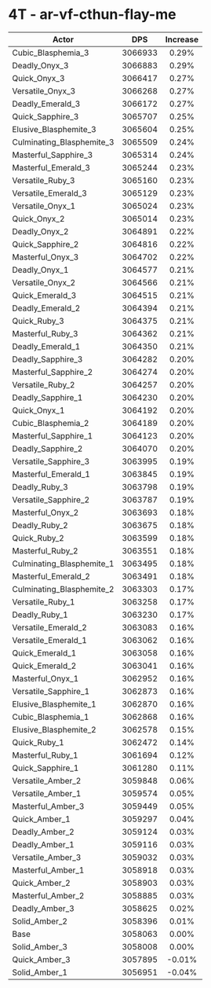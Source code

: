 # 4T - ar-vf-cthun-flay-me
| Actor | DPS | Increase |
|---|:---:|:---:|
|Cubic_Blasphemia_3|3066933|0.29%|
|Deadly_Onyx_3|3066883|0.29%|
|Quick_Onyx_3|3066417|0.27%|
|Versatile_Onyx_3|3066268|0.27%|
|Deadly_Emerald_3|3066172|0.27%|
|Quick_Sapphire_3|3065707|0.25%|
|Elusive_Blasphemite_3|3065604|0.25%|
|Culminating_Blasphemite_3|3065509|0.24%|
|Masterful_Sapphire_3|3065314|0.24%|
|Masterful_Emerald_3|3065244|0.23%|
|Versatile_Ruby_3|3065160|0.23%|
|Versatile_Emerald_3|3065129|0.23%|
|Versatile_Onyx_1|3065024|0.23%|
|Quick_Onyx_2|3065014|0.23%|
|Deadly_Onyx_2|3064891|0.22%|
|Quick_Sapphire_2|3064816|0.22%|
|Masterful_Onyx_3|3064702|0.22%|
|Deadly_Onyx_1|3064577|0.21%|
|Versatile_Onyx_2|3064566|0.21%|
|Quick_Emerald_3|3064515|0.21%|
|Deadly_Emerald_2|3064394|0.21%|
|Quick_Ruby_3|3064375|0.21%|
|Masterful_Ruby_3|3064362|0.21%|
|Deadly_Emerald_1|3064350|0.21%|
|Deadly_Sapphire_3|3064282|0.20%|
|Masterful_Sapphire_2|3064274|0.20%|
|Versatile_Ruby_2|3064257|0.20%|
|Deadly_Sapphire_1|3064230|0.20%|
|Quick_Onyx_1|3064192|0.20%|
|Cubic_Blasphemia_2|3064189|0.20%|
|Masterful_Sapphire_1|3064123|0.20%|
|Deadly_Sapphire_2|3064070|0.20%|
|Versatile_Sapphire_3|3063995|0.19%|
|Masterful_Emerald_1|3063845|0.19%|
|Deadly_Ruby_3|3063798|0.19%|
|Versatile_Sapphire_2|3063787|0.19%|
|Masterful_Onyx_2|3063693|0.18%|
|Deadly_Ruby_2|3063675|0.18%|
|Quick_Ruby_2|3063599|0.18%|
|Masterful_Ruby_2|3063551|0.18%|
|Culminating_Blasphemite_1|3063495|0.18%|
|Masterful_Emerald_2|3063491|0.18%|
|Culminating_Blasphemite_2|3063303|0.17%|
|Versatile_Ruby_1|3063258|0.17%|
|Deadly_Ruby_1|3063230|0.17%|
|Versatile_Emerald_2|3063083|0.16%|
|Versatile_Emerald_1|3063062|0.16%|
|Quick_Emerald_1|3063058|0.16%|
|Quick_Emerald_2|3063041|0.16%|
|Masterful_Onyx_1|3062952|0.16%|
|Versatile_Sapphire_1|3062873|0.16%|
|Elusive_Blasphemite_1|3062870|0.16%|
|Cubic_Blasphemia_1|3062868|0.16%|
|Elusive_Blasphemite_2|3062578|0.15%|
|Quick_Ruby_1|3062472|0.14%|
|Masterful_Ruby_1|3061694|0.12%|
|Quick_Sapphire_1|3061280|0.11%|
|Versatile_Amber_2|3059848|0.06%|
|Versatile_Amber_1|3059574|0.05%|
|Masterful_Amber_3|3059449|0.05%|
|Quick_Amber_1|3059297|0.04%|
|Deadly_Amber_2|3059124|0.03%|
|Deadly_Amber_1|3059116|0.03%|
|Versatile_Amber_3|3059032|0.03%|
|Masterful_Amber_1|3058918|0.03%|
|Quick_Amber_2|3058903|0.03%|
|Masterful_Amber_2|3058885|0.03%|
|Deadly_Amber_3|3058625|0.02%|
|Solid_Amber_2|3058396|0.01%|
|Base|3058063|0.00%|
|Solid_Amber_3|3058008|0.00%|
|Quick_Amber_3|3057895|-0.01%|
|Solid_Amber_1|3056951|-0.04%|
